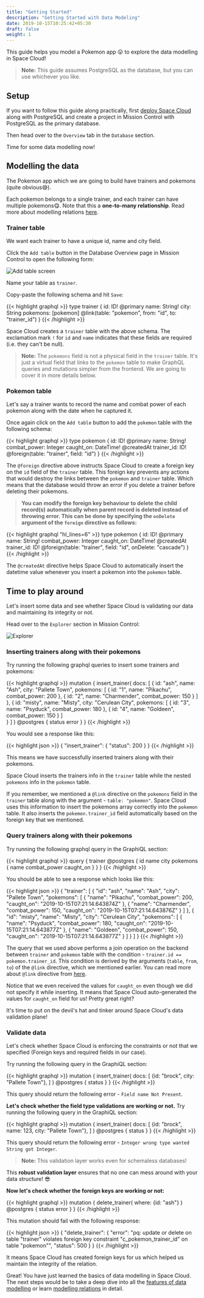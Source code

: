```yaml
---
title: "Getting Started"
description: "Getting Started with Data Modeling"
date: 2019-10-15T10:25:42+05:30
draft: false
weight: 1
---
```


This guide helps you model a Pokemon app 😛 to explore the data modelling in Space Cloud!

> **Note:** This guide assumes PostgreSQL as the database, but you can use whichever you like.

## Setup

If you want to follow this guide along practically, first [deploy Space Cloud](https://learn.space-cloud.io/space-cloud/basics/setup/) along with PostgreSQL and create a project in Mission Control with PostgreSQL as the primary database.

Then head over to the `Overview` tab in the `Database` section.

Time for some data modelling now!

## Modelling the data

The Pokemon app which we are going to build have trainers and pokemons (quite obvious😅). 

Each pokemon belongs to a single trainer, and each trainer can have multiple pokemons😋. Note that this a **one-to-many relationship**. Read more about modelling relations [here](/storage/database/data-modelling/relations).

### Trainer table

We want each trainer to have a unique id, name and city field. 

Click the `Add table` button in the Database Overview page in Mission Control to open the following form:

![Add table screen](/images/screenshots/add-table.png)

Name your table as `trainer`.

Copy-paste the following schema and hit `Save`:

{{< highlight graphql >}}
type trainer {
  id: ID! @primary
  name: String!
  city: String
  pokemons: [pokemon] @link(table: "pokemon", from: "id", to: "trainer_id")
}
{{< /highlight >}}

Space Cloud creates a `trainer` table with the above schema. The exclamation mark `!` for `id` and `name` indicates that these fields are required (i.e. they can't be null).

> **Note:** The `pokemons` field is not a physical field in the `trainer` table. It's just a virtual field that links to the `pokemon` table to make GraphQL queries and mutations simpler from the frontend. We are going to cover it in more details below.


### Pokemon table

Let's say a trainer wants to record the name and combat power of each pokemon along with the date when he captured it. 

Once again click on the `Add table` button to add the `pokemon` table with the following schema:

{{< highlight graphql >}}
type pokemon {
  id: ID! @primary
  name: String!
  combat_power: Integer
  caught_on: DateTime! @createdAt
  trainer_id: ID! @foreign(table: "trainer", field: "id")
}
{{< /highlight >}}

The `@foreign` directive above instructs Space Cloud to create a foreign key on the `id` field of the `trainer` table.  This foreign key prevents any actions that would destroy the links between the `pokemon` and `trainer` table. Which means that the database would throw an error if you delete a trainer before deleting their pokemons.

> **You can modify the foreign key behaviour to delete the child record(s) automatically when parent record is deleted instead of throwing error. This can be done by specifying the `onDelete` argument of the `foreign` directive as follows:**

{{< highlight graphql "hl_lines=6" >}}
type pokemon {
  id: ID! @primary
  name: String!
  combat_power: Integer
  caught_on: DateTime! @createdAt
  trainer_id: ID! @foreign(table: "trainer", field: "id", onDelete: "cascade")
}
{{< /highlight >}}

The `@createdAt` directive helps Space Cloud to automatically insert the datetime value whenever you insert a pokemon into the `pokemon` table.

## Time to play around

Let's insert some data and see whether Space Cloud is validating our data and maintaining its integrity or not.

Head over to the `Explorer` section in Mission Control:

![Explorer](/images/screenshots/explorer.png)

### Inserting trainers along with their pokemons 

Try running the following graphql queries to insert some trainers and pokemons:

{{< highlight graphql >}}
mutation {
  insert_trainer(
    docs: [
      {
        id: "ash", 
        name: "Ash", 
        city: "Pallete Town",
        pokemons: [
          {
            id: "1",
            name: "Pikachu",
            combat_power: 200
          },
          {
            id: "2",
            name: "Charmender",
            combat_power: 150
          }
        ]
      },
      {
        id: "misty", 
        name: "Misty", 
        city: "Cerulean City",
        pokemons: [
          {
            id: "3",
            name: "Psyduck",
            combat_power: 180
          },
          {
            id: "4",
            name: "Goldeen",
            combat_power: 150
          }
        ]        
      }
    ]
  ) @postgres {
    status
    error
  }
}
{{< /highlight >}}

You would see a response like this:

{{< highlight json >}}
{
  "insert_trainer": {
    "status": 200
  }
}
{{< /highlight >}}

This means we have successfully inserted trainers along with their pokemons.

Space Cloud inserts the trainers info in the `trainer` table while the nested `pokemons` info in the `pokemon` table.

If you remember, we mentioned a `@link` directive on the `pokemons` field in the `trainer` table along with the argument - `table: "pokemon"`. Space Cloud uses this information to insert the pokemons array correctly into the `pokemon` table. It also inserts the `pokemon.trainer_id` field automatically based on the foreign key that we mentioned.

### Query trainers along with their pokemons

Try running the following graphql query in the GraphiQL section:

{{< highlight graphql >}}
query {
  trainer @postgres {
    id
    name
    city
    pokemons {
      name
      combat_power
      caught_on
    }
  }
}
{{< /highlight >}}


You should be able to see a response which looks like this:

{{< highlight json >}}
{
  "trainer": [
    {
      "id": "ash",
      "name": "Ash",
      "city": "Pallete Town",
      "pokemons": [
        {
          "name": "Pikachu",
          "combat_power": 200,
          "caught_on": "2019-10-15T07:21:14.643874Z"
        },
        {
          "name": "Charmender",
          "combat_power": 150,
          "caught_on": "2019-10-15T07:21:14.643876Z"
        }
      ]
    },
    {
      "id": "misty",
      "name": "Misty",
      "city": "Cerulean City",
      "pokemons": [
        {
          "name": "Psyduck",
          "combat_power": 180,
          "caught_on": "2019-10-15T07:21:14.643877Z"
        },
        {
          "name": "Goldeen",
          "combat_power": 150,
          "caught_on": "2019-10-15T07:21:14.643877Z"
        }
      ]
    }
  ]
}
{{< /highlight >}}

The query that we used above performs a join operation on the backend between `trainer` and `pokemon` table with the condition - `trainer.id == pokemon.trainer_id`. This condition is derived by the arguments (`table`, `from`, `to`) of the `@link` directive, which we mentioned earlier. You can read more about `@link` directive from [here](/storage/database/data-modelling/supported-features/#link-directive).

Notice that we even received the values for `caught_on` even though we did not specify it while inserting. It means that Space Cloud auto-generated the values for `caught_on` field for us! Pretty great right?

It's time to put on the devil's hat and tinker around Space Cloud's data validation plane!

### Validate data

Let's check whether Space Cloud is enforcing the constraints or not that we specified (Foreign keys and required fields in our case).

Try running the following query in the GraphiQL section:

{{< highlight graphql >}}
mutation {
  insert_trainer(
    docs: [
      {id: "brock", city: "Pallete Town"},
    ]
  ) @postgres {
    status
  }
}
{{< /highlight >}}

This query should return the following error - `Field name Not Present`.


**Let's check whether the field type validations are working or not.** Try running the following query in the GraphiQL section:

{{< highlight graphql >}}
mutation {
  insert_trainer(
    docs: [
      {id: "brock", name: 123, city: "Pallete Town"},
    ]
  ) @postgres {
    status
  }
}
{{< /highlight >}}

This query should return the following error - `Integer wrong type wanted String got Integer`.

> **Note:** This validation layer works even for schemaless databases! 

This **robust validation layer** ensures that no one can mess around with your data structure! 😎

**Now let's check whether the foreign keys are working or not:**

{{< highlight graphql >}}
mutation {
  delete_trainer(
    where: {id: "ash"}
  ) @postgres {
    status
    error
  }
}
{{< /highlight >}}

This mutation should fail with the following response:

{{< highlight json >}}
{
  "delete_trainer": {
    "error": "pq: update or delete on table \"trainer\" violates foreign key constraint \"c_pokemon_trainer_id\" on table \"pokemon\"",
    "status": 500
  }
}
{{< /highlight >}}

It means Space Cloud has created foreign keys for us which helped us maintain the integrity of the relation.

Great! You have just learned the basics of data modelling in Space Cloud. The next steps would be to take a deep dive into all the [features of data modelling](/storage/database/data-modelling/supported-features) or learn [modelling relations](/storage/database/data-modelling/relations) in detail.